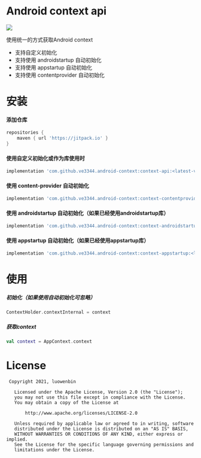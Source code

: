 # Android context api

[![](https://jitpack.io/v/ve3344/android-context.svg)](https://jitpack.io/#ve3344/android-context)

使用统一的方式获取Android context

- 支持自定义初始化
- 支持使用 androidstartup 自动初始化
- 支持使用 appstartup 自动初始化
- 支持使用 contentprovider 自动初始化

# 安装

#### 添加仓库

```groovy
repositories {
    maven { url 'https://jitpack.io' }
}
```

#### 使用自定义初始化或作为库使用时

```groovy
implementation 'com.github.ve3344.android-context:context-api:<latest-version>'
```

#### 使用 content-provider 自动初始化

```groovy
implementation 'com.github.ve3344.android-context:context-contentprovider:<latest-version>'
```

#### 使用 androidstartup 自动初始化（如果已经使用androidstartup库）

```groovy
implementation 'com.github.ve3344.android-context:context-androidstartup:<latest-version>'
```

#### 使用 appstartup 自动初始化（如果已经使用appstartup库）

```groovy
implementation 'com.github.ve3344.android-context:context-appstartup:<latest-version>'
```

# 使用

##### 初始化（如果使用自动初始化可忽略）

```kotlin
ContextHolder.contextInternal = context
```

##### 获取context

```kotlin
val context = AppContext.context
```

# License

``` license
 Copyright 2021, luowenbin 
  
   Licensed under the Apache License, Version 2.0 (the "License");
   you may not use this file except in compliance with the License.
   You may obtain a copy of the License at 
 
       http://www.apache.org/licenses/LICENSE-2.0 

   Unless required by applicable law or agreed to in writing, software
   distributed under the License is distributed on an "AS IS" BASIS,
   WITHOUT WARRANTIES OR CONDITIONS OF ANY KIND, either express or implied.
   See the License for the specific language governing permissions and
   limitations under the License.
```